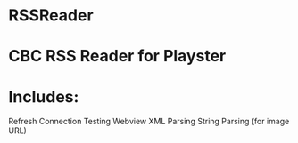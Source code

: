 # RSSReader

# CBC RSS Reader for Playster

# Includes:
Refresh
Connection Testing
Webview
XML Parsing
String Parsing (for image URL)
